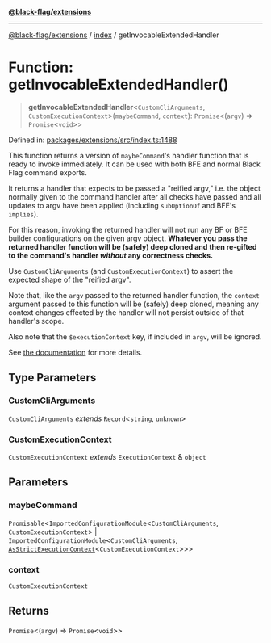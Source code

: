 [**@black-flag/extensions**](../../README.md)

***

[@black-flag/extensions](../../README.md) / [index](../README.md) / getInvocableExtendedHandler

# Function: getInvocableExtendedHandler()

> **getInvocableExtendedHandler**\<`CustomCliArguments`, `CustomExecutionContext`\>(`maybeCommand`, `context`): `Promise`\<(`argv`) => `Promise`\<`void`\>\>

Defined in: [packages/extensions/src/index.ts:1488](https://github.com/Xunnamius/black-flag/blob/79ac029630564873580521833d41f0f37fb5eec8/packages/extensions/src/index.ts#L1488)

This function returns a version of `maybeCommand`'s handler function that is
ready to invoke immediately. It can be used with both BFE and normal Black
Flag command exports.

It returns a handler that expects to be passed a "reified argv," i.e. the
object normally given to the command handler after all checks have passed and
all updates to argv have been applied (including `subOptionOf` and BFE's
`implies`).

For this reason, invoking the returned handler will not run any BF or BFE
builder configurations on the given argv object. **Whatever you pass the
returned handler function will be (safely) deep cloned and then re-gifted to
the command's handler _without_ any correctness checks.**

Use `CustomCliArguments` (and `CustomExecutionContext`) to assert the
expected shape of the "reified argv".

Note that, like the `argv` passed to the returned handler function, the
`context` argument passed to this function will be (safely) deep cloned,
meaning any context changes effected by the handler will not persist outside
of that handler's scope.

Also note that the `$executionContext` key, if included in `argv`, will be
ignored.

See [the
documentation](https://github.com/Xunnamius/black-flag/blob/main/packages/extensions/README.md#getinvocableextendedhandler)
for more details.

## Type Parameters

### CustomCliArguments

`CustomCliArguments` *extends* `Record`\<`string`, `unknown`\>

### CustomExecutionContext

`CustomExecutionContext` *extends* `ExecutionContext` & `object`

## Parameters

### maybeCommand

`Promisable`\<`ImportedConfigurationModule`\<`CustomCliArguments`, `CustomExecutionContext`\> \| `ImportedConfigurationModule`\<`CustomCliArguments`, [`AsStrictExecutionContext`](../type-aliases/AsStrictExecutionContext.md)\<`CustomExecutionContext`\>\>\>

### context

`CustomExecutionContext`

## Returns

`Promise`\<(`argv`) => `Promise`\<`void`\>\>
